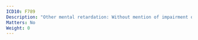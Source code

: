 ```yaml
---
ICD10: F789
Description: "Other mental retardation: Without mention of impairment of behaviour"
Matters: No
Weight: 0
---
```

